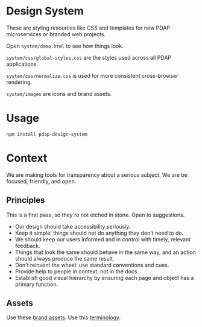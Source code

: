 # Design System
These are styling resources like CSS and templates for new PDAP microservices or branded web projects.

Open `system/demo.html` to see how things look.

`system/css/global-styles.css` are the styles used across all PDAP applications.

`system/css/normalize.css` is used for more consistent cross-browser rendering.

`system/images` are icons and brand assets.

# Usage
```npm install pdap-design-system```

# Context
We are making tools for transparency about a serious subject. We are be focused, friendly, and open.

## Principles
This is a first pass, so they're not etched in stone. Open to suggestions.

- Our design should take accessibility seriously. 
- Keep it simple: things should not do anything they don't need to do. 
- We should keep our users informed and in control with timely, relevant feedback.
- Things that look the same should behave in the same way, and an action should always produce the same result.
- Don't reinvent the wheel: use standard conventions and cues.
- Provide help to people in context, not in the docs.
- Establish good visual hierarchy by ensuring each page and object has a primary function.

## Assets
Use these [brand assets](https://docs.pdap.io/meta/about/staff/brand-assets).
Use this [terminology](https://docs.pdap.io/activities/terms-and-definitions).
